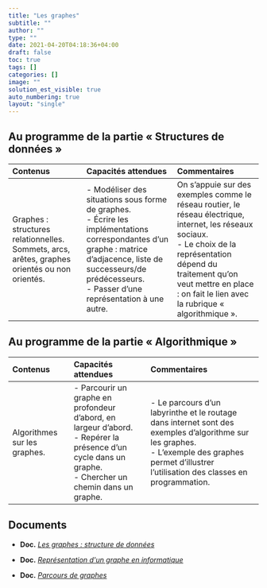 ```yaml
---
title: "Les graphes"
subtitle: ""
author: ""
type: ""
date: 2021-04-20T04:18:36+04:00
draft: false
toc: true
tags: []
categories: []
image: ""
solution_est_visible: true
auto_numbering: true
layout: "single"
---
```


## Au programme de la partie « Structures de données »

| Contenus | Capacités attendues | Commentaires |
|:-|:-|:-|
| Graphes : structures relationnelles. Sommets, arcs, arêtes, graphes orientés ou non orientés. | - Modéliser des situations sous forme de graphes.<br />- Écrire les implémentations correspondantes d’un graphe : matrice d’adjacence, liste de successeurs/de prédécesseurs.<br />- Passer d’une représentation à une autre. | On s’appuie sur des exemples comme le réseau routier, le réseau électrique, internet, les réseaux sociaux.<br />- Le choix de la représentation dépend du traitement qu’on veut mettre en place : on fait le lien avec la rubrique « algorithmique ». |

## Au programme de la partie « Algorithmique »

| Contenus | Capacités attendues | Commentaires |
|:-|:-|:-|
| Algorithmes sur les graphes. | - Parcourir un graphe en profondeur d’abord, en largeur d’abord.<br />- Repérer la présence d’un cycle dans un graphe.<br />- Chercher un chemin dans un graphe. | - Le parcours d’un labyrinthe et le routage dans internet sont des exemples d’algorithme sur les graphes.<br />- L’exemple des graphes permet d’illustrer l’utilisation des classes en programmation. |

## Documents

- **Doc.** [*Les graphes : structure de données*](1-graphes-structure-de-donnees)

- **Doc.** [*Représentation d'un graphe en informatique*](2-representation-graphe)

<!--
- **Doc.** [Parcours de graphes](3-parcours-graphes)
-->

- **Doc.** <a href="/terminales-nsi/chap-15/chap-15-3/Parcours-graphes-html.html" target="_blank">*Parcours de graphes*</a>

<!--
- **Doc.** [Parcours en profondeur : programme en Python](4-parcours-profondeur-python)
-->